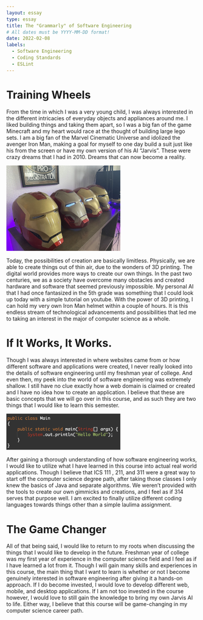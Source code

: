 ```yaml
---
layout: essay
type: essay
title: The "Grammarly" of Software Engineering
# All dates must be YYYY-MM-DD format!
date: 2022-02-08
labels:
  - Software Engineering
  - Coding Standards
  - ESLint
---
```




# Training Wheels

From the time in which I was a very young child, I was always interested in the different intricacies of everyday objects and appliances around me. 
I liked building things and taking them apart, so I was a big fan of the game Minecraft and my heart would race at the thought of building large lego sets. 
I am a big fan of the Marvel Cinematic Universe and idolized the avenger Iron Man, making a goal for myself to one day build a suit just like his from the screen or have my own version of his AI “Jarvis”. 
These were crazy dreams that I had in 2010. Dreams that can now become a reality.

  <img class="ui medium left floated image" src="../images/MyHelmets.jpg" width = "300">

Today, the possibilities of creation are basically limitless. Physically, we are able to create things out of thin air, due to the wonders of 3D printing. The digital world provides more ways to create our own things. In the past two centuries, we as a society have overcome many obstacles and created
hardware and software that seemed previously impossible. My personal AI that I had once fantasized in the 5th grade was something that I could look up today with a simple
tutorial on youtube. With the power of 3D printing, I can hold my very own Iron Man helmet within a couple of hours. It is this endless stream of technological advancements and possibilities that led me to taking an interest in the major of computer science as a whole.

 
# If It Works, It Works.

Though I was always interested in where websites came from or how different software and applications were created, I never really looked into the details of software engineering 
until my freshman year of college. And even then, my peek into the world of software engineering was extremely shallow. I still have no clue exactly how a web domain is claimed or
created and I have no idea how to create an application. I believe that these are basic concepts that we will go over in this course, and as such they are two things that I would like 
to learn this semester.


<img class="ui medium right floated image" src="../images/HelloWorld.png" width = "300">

After gaining a thorough understanding of how software engineering works, I would like to utilize what I have learned in this course into actual real world applications. Though I believe that ICS 111
, 211, and 311 were a great way to start off the computer science degree path, after taking those classes I only knew the basics of Java and separate algorithms. We weren’t provided with the tools 
to create our own gimmicks and creations, and I feel as if 314 serves that purpose well. I am excited to finally utilize different coding languages towards things other than a simple laulima assignment.

# The Game Changer

All of that being said, I would like to return to my roots when discussing the things that I would like to develop in the future. Freshman year of college was my first year of experience in the computer science
field and I feel as if I have learned a lot from it. Though I will gain many skills and experiences in this course, the main thing that I want to learn is whether or not I become genuinely interested in software
engineering after giving it a hands-on approach. If I do become invested, I would love to develop different web, mobile, and desktop applications. If I am not too invested in the course however, I would love to 
still gain the knowledge to bring my own Jarvis AI to life. Either way, I believe that this course will be game-changing in my computer science career path.


